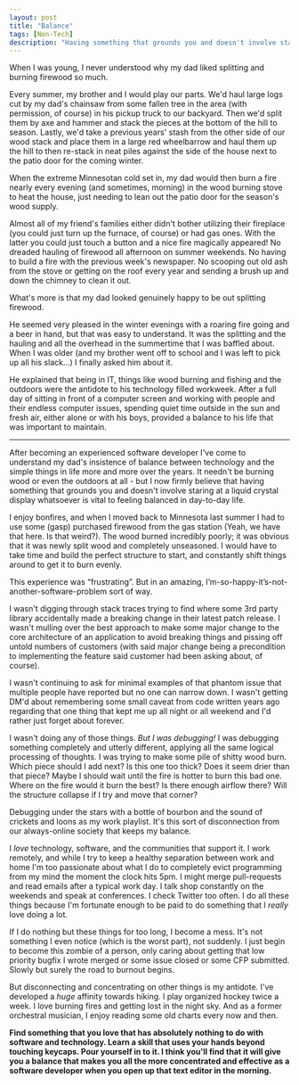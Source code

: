 ```yaml
---
layout: post
title: "Balance"
tags: [Non-Tech]
description: "Having something that grounds you and doesn't involve staring at a liquid crystal display whatsoever is vital to feeling balanced in day-to-day life."
---
```


When I was young, I never understood why my dad liked splitting and burning
firewood so much.

Every summer, my brother and I would play our parts.  We'd haul large logs cut
by my dad's chainsaw from some fallen tree in the area (with permission, of
course) in his pickup truck to our backyard. Then we'd split them by axe and
hammer and stack the pieces at the bottom of the hill to season. Lastly, we'd
take a previous years' stash from the other side of our wood stack and place
them in a large red wheelbarrow and haul them up the hill to then re-stack in
neat piles against the side of the house next to the patio door for the coming
winter.

When the extreme Minnesotan cold set in, my dad would then burn a
fire nearly every evening (and sometimes, morning) in the wood burning stove to
heat the house, just needing to lean out the patio door for the season's wood
supply.

Almost all of my friend's families either didn't bother utilizing their
fireplace (you could just turn up the furnace, of course) or had gas ones. With
the latter you could just touch a button and a nice fire magically appeared! No
dreaded hauling of firewood all afternoon on summer weekends. No having to
build a fire with the previous week's newspaper. No scooping out old ash from
the stove or getting on the roof every year and sending a brush up and down the
chimney to clean it out.

What's more is that my dad looked genuinely happy to be out splitting firewood.

He seemed very pleased in the winter evenings with a roaring fire going and a
beer in hand, but that was easy to understand. It was the splitting and the
hauling and all the overhead in the summertime that I was baffled about. When I
was older (and my brother went off to school and I was left to pick up all his
slack...) I finally asked him about it.

He explained that being in IT, things like wood burning and fishing and the
outdoors were the antidote to his technology filled workweek. After a full day
of sitting in front of a computer screen and working with people and their
endless computer issues, spending quiet time outside in the sun and fresh air,
either alone or with his boys, provided a balance to his life that was
important to maintain.

---

After becoming an experienced software developer I've come to understand my
dad's insistence of balance between technology and the simple things in life
more and more over the years. It needn't be burning wood or even the outdoors
at all - but I now firmly believe that having something that grounds you and
doesn't involve staring at a liquid crystal display whatsoever is vital to
feeling balanced in day-to-day life.

I enjoy bonfires, and when I moved back to Minnesota last summer I had to
use some (gasp) purchased firewood from the gas station (Yeah, we have that here.
Is that weird?). The wood burned incredibly poorly; it was obvious that it was
newly split wood and completely unseasoned. I would have to take time and build
the perfect structure to start, and constantly shift things around to get it to
burn evenly.

This experience was “frustrating”. But in an amazing,
I’m-so-happy-it’s-not-another-software-problem sort of way.

I wasn't digging through stack traces trying to find where some 3rd party
library accidentally made a breaking change in their latest patch release. I
wasn't mulling over the best approach to make some major change to the core
architecture of an application to avoid breaking things and pissing off untold
numbers of customers (with said major change being a precondition to
implementing the feature said customer had been asking about, of course).

I wasn't continuing to ask for minimal examples of that phantom issue that
multiple people have reported but no one can narrow down. I wasn't getting DM'd
about remembering some small caveat from code written years ago regarding
that one thing that kept me up all night or all weekend and I'd
rather just forget about forever.

I wasn't doing any of those things. *But I was debugging!* I was debugging
something completely and utterly different, applying all the same logical
processing of thoughts.  I was trying to make some pile of shitty wood burn.
Which piece should I add next? Is this one too thick?  Does it seem drier than
that piece? Maybe I should wait until the fire is hotter to burn this bad one.
Where on the fire would it burn the best? Is there enough airflow there? Will
the structure collapse if I try and move that corner?

Debugging under the stars with a bottle of bourbon and the sound of crickets
and loons as my work playlist. It's this sort of disconnection from our
always-online society that keeps my balance.

I _love_ technology, software, and the communities that support it. I work
remotely, and while I try to keep a healthy separation between work and home
I'm too passionate about what I do to completely evict programming from my mind
the moment the clock hits 5pm. I might merge pull-requests and read emails
after a typical work day. I talk shop constantly on the weekends and speak at
conferences. I check Twitter too often. I do all these things because I'm
fortunate enough to be paid to do something that I _really_ love doing a lot.

If I do nothing but these things for too long, I become a mess. It's not
something I even notice (which is the worst part), not suddenly. I just begin
to become this zombie of a person, only caring about getting that low priority
bugfix I wrote merged or some issue closed or some CFP submitted. Slowly but
surely the road to burnout begins.

But disconnecting and concentrating on other things is my antidote. I've
developed a _huge_ affinity towards hiking. I play organized hockey twice a
week. I love burning fires and getting lost in the night sky. And as a former
orchestral musician, I enjoy reading some old charts every now and then.

**Find something that you love that has absolutely nothing to do with software
and technology. Learn a skill that uses your hands beyond touching keycaps.
Pour yourself in to it. I think you'll find that it will give you a balance
that makes you all the more concentrated and effective as a software developer
when you open up that text editor in the morning.**
